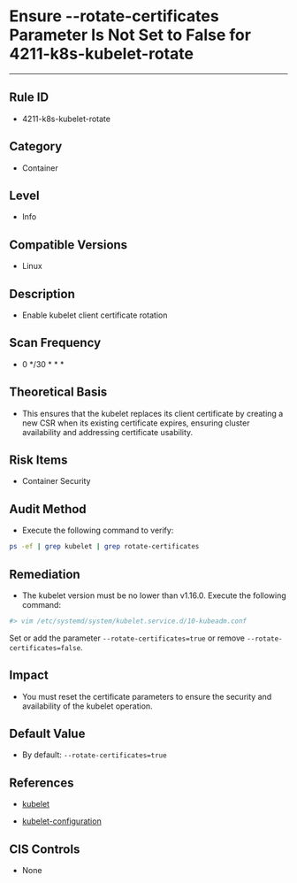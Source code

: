 # Ensure --rotate-certificates Parameter Is Not Set to False for 4211-k8s-kubelet-rotate
---

## Rule ID

- 4211-k8s-kubelet-rotate


## Category

- Container


## Level

- Info


## Compatible Versions

- Linux


## Description

- Enable kubelet client certificate rotation


## Scan Frequency

- 0 */30 * * *


## Theoretical Basis

- This ensures that the kubelet replaces its client certificate by creating a new CSR when its existing certificate expires, ensuring cluster availability and addressing certificate usability.


## Risk Items

- Container Security


## Audit Method

- Execute the following command to verify:
```bash
ps -ef | grep kubelet | grep rotate-certificates
```


## Remediation

- The kubelet version must be no lower than v1.16.0.
Execute the following command:
```bash
#> vim /etc/systemd/system/kubelet.service.d/10-kubeadm.conf
```
Set or add the parameter `--rotate-certificates=true` or remove `--rotate-certificates=false`.


## Impact

- You must reset the certificate parameters to ensure the security and availability of the kubelet operation.


## Default Value

- By default: `--rotate-certificates=true`


## References

- [kubelet](https://github.com/kubernetes/kubernetes/pull/41912)

- [kubelet-configuration](https://kubernetes.io/docs/reference/command-line-tools-reference/kubelet-tls-bootstrapping/#kubelet-configuration)


## CIS Controls

- None